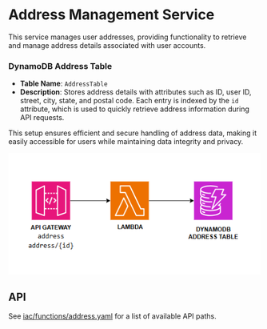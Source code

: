 # Address Management Service

This service manages user addresses, providing functionality to retrieve and manage address details associated with user accounts.

### DynamoDB Address Table

- **Table Name**: `AddressTable`
- **Description**: Stores address details with attributes such as ID, user ID, street, city, state, and postal code. Each entry is indexed by the `id` attribute, which is used to quickly retrieve address information during API requests.


This setup ensures efficient and secure handling of address data, making it easily accessible for users while maintaining data integrity and privacy.

<p align="center">
    <img alt="Orders architecture diagram" src="images/address.png"/>
</p>

<!-- ## Monitoring and KPIs

On the business level, the main key performance indicators (KPIs) are the number of order created. The service should also track the number of orders fulfilled and failed. However, these metrics are the result of actions from other services.

From an operational point of view, the latency or errors from the CreateUpdate Lambda function are directly visible to end-users, and therefore should be measured closely. For this purpose, there is an alarm that is breached if the latency exceeds 1 second at p99, meaning that more than 1% of all requests take more than 1 second to complete.

The number of errors from all components and latency for the GetOrder (internal API call) is also tracked as a secondary operational metric.

<p align="center">
    <img alt="Orders monitoring dashboard" src="images/monitoring.png"/>
</p> -->

## API

See [iac/functions/address.yaml](../../iac/functions/address.yml) for a list of available API paths.

<!-- ## Events

See [resources/events.yaml](resources/events.yaml) for a list of available events.

## SSM Parameters

This service defines the following SSM parameters:

* `/ecommerce/{Environment}/orders/api/url`: URL for the API Gateway
* `/ecommerce/{Environment}/orders/api/arn`: ARN for the API Gateway
* `/ecommerce/{Environment}/orders/create-order/arn`: ARN for the Create Order Lambda Function -->